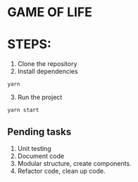 # GAME OF LIFE

# STEPS:

1. Clone the repository
2. Install dependencies

```
yarn
```
3. Run the project

```
yarn start
```

## Pending tasks

1. Unit testing
2. Document code
3. Modular structure, create components.
4. Refactor code, clean up code.

